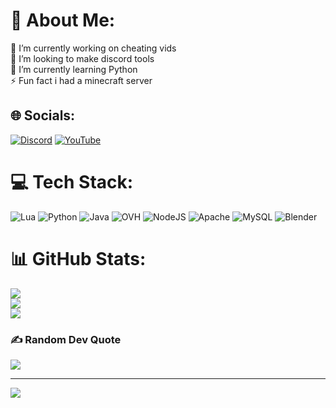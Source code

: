 # 💫 About Me:
🔭 I’m currently working on cheating vids<br>👯 I’m looking to make discord tools <br>🌱 I’m currently learning Python<br>⚡ Fun fact i had a minecraft server


## 🌐 Socials:
[![Discord](https://img.shields.io/badge/Discord-%237289DA.svg?logo=discord&logoColor=white)](https://discord.gg/7sTTPpzN3C) [![YouTube](https://img.shields.io/badge/YouTube-%23FF0000.svg?logo=YouTube&logoColor=white)](https://youtube.com/@lyxcheats) 

# 💻 Tech Stack:
![Lua](https://img.shields.io/badge/lua-%232C2D72.svg?style=for-the-badge&logo=lua&logoColor=white) ![Python](https://img.shields.io/badge/python-3670A0?style=for-the-badge&logo=python&logoColor=ffdd54) ![Java](https://img.shields.io/badge/java-%23ED8B00.svg?style=for-the-badge&logo=openjdk&logoColor=white) ![OVH](https://img.shields.io/badge/ovh-%23123F6D.svg?style=for-the-badge&logo=ovh&logoColor=#123F6D) ![NodeJS](https://img.shields.io/badge/node.js-6DA55F?style=for-the-badge&logo=node.js&logoColor=white) ![Apache](https://img.shields.io/badge/apache-%23D42029.svg?style=for-the-badge&logo=apache&logoColor=white) ![MySQL](https://img.shields.io/badge/mysql-%2300000f.svg?style=for-the-badge&logo=mysql&logoColor=white) ![Blender](https://img.shields.io/badge/blender-%23F5792A.svg?style=for-the-badge&logo=blender&logoColor=white)
# 📊 GitHub Stats:
![](https://github-readme-stats.vercel.app/api?username=XDevyy&theme=dark&hide_border=false&include_all_commits=false&count_private=false)<br/>
![](https://github-readme-streak-stats.herokuapp.com/?user=XDevyy&theme=dark&hide_border=false)<br/>
![](https://github-readme-stats.vercel.app/api/top-langs/?username=XDevyy&theme=dark&hide_border=false&include_all_commits=false&count_private=false&layout=compact)

### ✍️ Random Dev Quote
![](https://quotes-github-readme.vercel.app/api?type=horizontal&theme=dark)

---
[![](https://visitcount.itsvg.in/api?id=XDevyy&icon=1&color=11)](https://visitcount.itsvg.in)

<!-- Proudly created with GPRM ( https://gprm.itsvg.in ) -->
